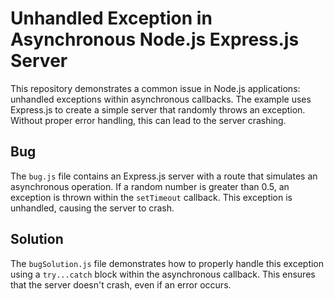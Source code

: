 # Unhandled Exception in Asynchronous Node.js Express.js Server
This repository demonstrates a common issue in Node.js applications: unhandled exceptions within asynchronous callbacks. The example uses Express.js to create a simple server that randomly throws an exception.  Without proper error handling, this can lead to the server crashing.

## Bug
The `bug.js` file contains an Express.js server with a route that simulates an asynchronous operation.  If a random number is greater than 0.5, an exception is thrown within the `setTimeout` callback.  This exception is unhandled, causing the server to crash.

## Solution
The `bugSolution.js` file demonstrates how to properly handle this exception using a `try...catch` block within the asynchronous callback. This ensures that the server doesn't crash, even if an error occurs.